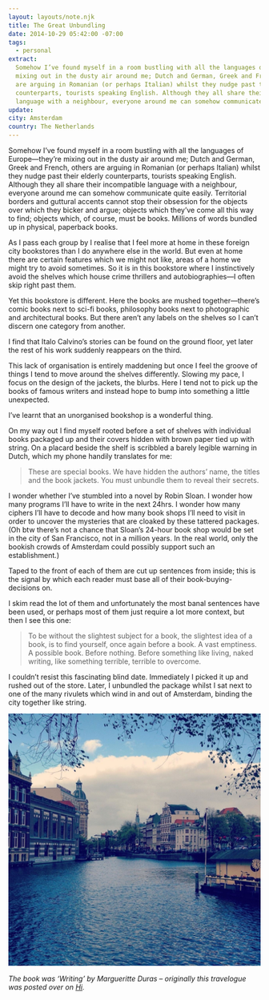 ```yaml
---
layout: layouts/note.njk
title: The Great Unbundling
date: 2014-10-29 05:42:00 -07:00
tags:
  - personal
extract:
  Somehow I’ve found myself in a room bustling with all the languages of Europe—they’re
  mixing out in the dusty air around me; Dutch and German, Greek and French, others
  are arguing in Romanian (or perhaps Italian) whilst they nudge past their elderly
  counterparts, tourists speaking English. Although they all share their incompatible
  language with a neighbour, everyone around me can somehow communicate quite easily.
update:
city: Amsterdam
country: The Netherlands
---
```


Somehow I’ve found myself in a room bustling with all the languages of Europe—they’re mixing out in the dusty air around me; Dutch and German, Greek and French, others are arguing in Romanian (or perhaps Italian) whilst they nudge past their elderly counterparts, tourists speaking English. Although they all share their incompatible language with a neighbour, everyone around me can somehow communicate quite easily. Territorial borders and guttural accents cannot stop their obsession for the objects over which they bicker and argue; objects which they’ve come all this way to find; objects which, of course, must be books. Millions of words bundled up in physical, paperback books.

As I pass each group by I realise that I feel more at home in these foreign city bookstores than I do anywhere else in the world. But even at home there are certain features which we might not like, areas of a home we might try to avoid sometimes. So it is in this bookstore where I instinctively avoid the shelves which house crime thrillers and autobiographies—I often skip right past them.

Yet this bookstore is different. Here the books are mushed together—there’s comic books next to sci-fi books, philosophy books next to photographic and architectural books. But there aren’t any labels on the shelves so I can’t discern one category from another.

I find that Italo Calvino’s stories can be found on the ground floor, yet later the rest of his work suddenly reappears on the third.

This lack of organisation is entirely maddening but once I feel the groove of things I tend to move around the shelves differently. Slowing my pace, I focus on the design of the jackets, the blurbs. Here I tend not to pick up the books of famous writers and instead hope to bump into something a little unexpected.

I’ve learnt that an unorganised bookshop is a wonderful thing.

On my way out I find myself rooted before a set of shelves with individual books packaged up and their covers hidden with brown paper tied up with string. On a placard beside the shelf is scribbled a barely legible warning in Dutch, which my phone handily translates for me:

> These are special books. We have hidden the authors’ name, the titles and the book jackets. You must unbundle them to reveal their secrets.

I wonder whether I’ve stumbled into a novel by Robin Sloan. I wonder how many programs I’ll have to write in the next 24hrs. I wonder how many ciphers I’ll have to decode and how many book shops I’ll need to visit in order to uncover the mysteries that are cloaked by these tattered packages. (Oh btw there’s not a chance that Sloan’s 24-hour book shop would be set in the city of San Francisco, not in a million years. In the real world, only the bookish crowds of Amsterdam could possibly support such an establishment.)

Taped to the front of each of them are cut up sentences from inside; this is the signal by which each reader must base all of their book-buying-decisions on.

I skim read the lot of them and unfortunately the most banal sentences have been used, or perhaps most of them just require a lot more context, but then I see this one:

> To be without the slightest subject for a book, the slightest idea of a book, is to find yourself, once again before a book. A vast emptiness. A possible book. Before nothing. Before something like living, naked writing, like something terrible, terrible to overcome.

I couldn’t resist this fascinating blind date. Immediately I picked it up and rushed out of the store. Later, I unbundled the package whilst I sat next to one of the many rivulets which wind in and out of Amsterdam, binding the city together like string.

![A canal outside the bookshop](/images/canal.jpg)

_The book was ‘Writing’ by Margueritte Duras – originally this travelogue was posted over on [Hi](https://hi.co/moments/6metdt9k)._
